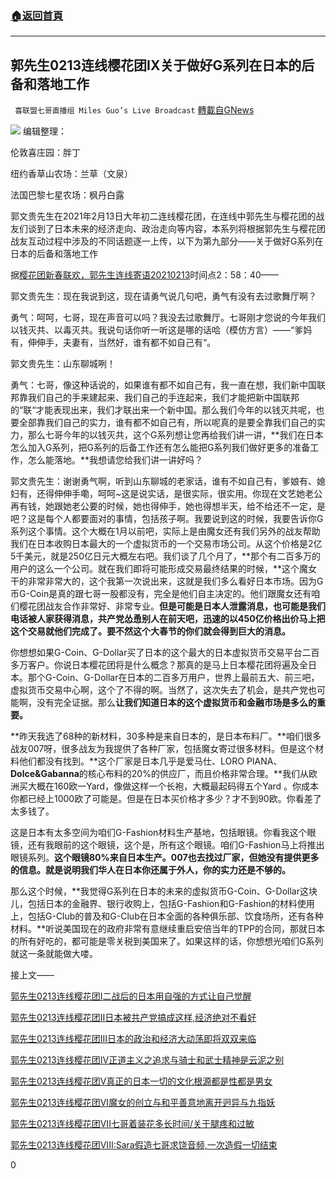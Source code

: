 ###  [:house:返回首頁](https://github.com/ourhimalayas/txt)
---

## 郭先生0213连线樱花团IX关于做好G系列在日本的后备和落地工作
` 喜联盟七哥直播组 Miles Guo’s Live Broadcast` [轉載自GNews](https://gnews.org/zh-hans/925441/)

![]()![](https://gnews.org/wp-content/uploads/2021/02/封面四.jpg)
编辑整理：

伦敦喜庄园：胖丁

纽约香草山农场：兰草（文泉）

法国巴黎七星农场：枫丹白露

郭文贵先生在2021年2月13日大年初二连线樱花团，在连线中郭先生与樱花团的战友们谈到了日本未来的经济走向、政治走向等内容，本系列将根据郭先生与樱花团战友互动过程中涉及的不同话题逐一上传，以下为第九部分——关于做好G系列在日本的后备和落地工作

据[樱花团新春联欢，郭先生连线寄语20210213](https://gtv.org/video/id=6027b4e8be64150df8548f53)时间点2：58：40——

郭文贵先生：现在我说到这，现在请勇气说几句吧，勇气有没有去过歌舞厅啊？

勇气：呵呵，七哥，现在声音可以吗？我没去过歌舞厅。七哥刚才您说的今年我们以钱灭共、以毒灭共。我说句话你听一听这是哪的话哈（模仿方言）——“爹妈有，伸伸手，夫妻有，当然好，谁有都不如自己有“。

郭文贵先生：山东聊城咧！

勇气：七哥，像这种话说的，如果谁有都不如自己有，我一直在想，我们新中国联邦靠我们自己的手来建起来、我们自己的手连起来，我们才能把新中国联邦的“联“才能表现出来，我们才联出来一个新中国。那么我们今年的以钱灭共呢，也要全部靠我们自己的实力，谁有都不如自己有，所以呢真的是要全靠我们自己的实力，那么七哥今年的以钱灭共，这个G系列想让您再给我们讲一讲，**我们在日本怎么加入G系列，把G系列的后备工作还有怎么能把G系列我们做好更多的准备工作，怎么能落地。**我想请您给我们讲一讲好吗？

郭文贵先生：谢谢勇气啊，听到山东聊城的老家话，谁有不如自己有，爹娘有、媳妇有，还得伸伸手嘞，呵呵~这是说实话，是很实际，很实用。你现在文艺她老公再有钱，她跟她老公要的时候，她也得伸手，她也得想半天，给不给还不一定，是吧？这是每个人都要面对的事情，包括孩子啊。我要说到这的时候，我要告诉你G系列这个事情。这个大概在1月以前吧，实际上是由魔女还有我们另外的战友帮助我们在日本收购日本最大的一个虚拟货币的一个交易市场公司。从这个价格是2亿5千美元，就是250亿日元大概左右吧。我们谈了几个月了，**那个有二百多万的用户的这么一个公司。就在我们即将可能形成交易最终结果的时候，**这个魔女干的非常非常大的，这个我第一次说出来，这就是我们多么看好日本市场。因为G币G-Coin是真的跟七哥一股都没有，完全是他们自主决定的。他们跟魔女还有咱们樱花团战友合作非常好、非常专业。**但是可能是日本人泄露消息，也可能是我们电话被人家获得消息，共产党怂恿别人在前天吧，迅速的以450亿价格出价马上把这个交易就他们完成了。要不然这个大春节的你们就会得到巨大的消息。**

你想想如果G-Coin、G-Dollar买了日本的这个最大的日本虚拟货币交易平台二百多万客户。你说日本樱花团将是什么概念？那真的是马上日本樱花团将遍及全日本。那个G-Coin、G-Dollar在日本的二百多万用户，世界上最前五大、前三吧，虚拟货币交易中心啊，这个了不得的啊。当然了，这次失去了机会，是共产党也可能啊，没有完全证据。那么**让我们知道日本的这个虚拟货币和金融市场是多么的重要。**

**昨天我选了68种的新材料，30多种是来自日本的，是日本布料厂。**咱们很多战友007呀，很多战友为我提供了各种厂家，包括魔女寄过很多材料。但是这个材料他们都没有找到。**这个厂家是日本几乎是爱马仕、LORO PIANA、****Dolce&Gabanna****的核心布料的20%的供应厂，而且价格非常合理。**我们从欧洲买大概在160欧一Yard，像做这样一个长袍，大概最起码得五个Yard 。你成本你都已经上1000欧了可能是。但是在日本买价格才多少？才不到90欧。你看差了太多钱了。

这是日本有太多空间为咱们G-Fashion材料生产基地，包括眼镜。你看我这个眼镜，还有我眼前的这个眼镜，这个是，所有这个眼镜。咱们G-Fashion马上将推出眼镜系列。**这个眼镜80%来自日本生产。007也去找过厂家，但她没有提供更多的信息。就是说明我们华人在日本你还属于外人，你的实力还是不够的。**

那么这个时候，**我觉得G系列在日本的未来的虚拟货币G-Coin、G-Dollar这块儿，包括日本的金融界、银行收购上，包括G-Fashion和G-Fashion的材料使用上，包括G-Club的普及和G-Club在日本全面的各种俱乐部、饮食场所，还有各种材料。**听说美国现在的政府非常有意继续重启安倍当年的TPP的合同，那就日本的所有好吃的，都可能是零关税到美国来了。如果这样的话，你想想光咱们G系列就这一条就能做大喽。

接上文——

[郭先生0213连线樱花团I二战后的日本用自强的方式让自己觉醒](https://gnews.org/zh-hans/924062/)

[郭先生0213连线樱花团II日本被共产党搞成这样,经济绝对不看好](https://gnews.org/zh-hans/924198/)

[郭先生0213连线樱花团III日本的政治和经济大动荡即将双双来临](https://gnews.org/zh-hans/924376/)

[郭先生0213连线樱花团IV正道主义之追求与骑士和武士精神是云泥之别](https://gnews.org/zh-hans/924661/)

[郭先生0213连线樱花团V真正的日本一切的文化根源都是性都是男女](https://gnews.org/zh-hans/924734/)

[郭先生0213连线樱花团VI魔女的创立与和平善意地离开迥异与九指妖](https://gnews.org/zh-hans/924823/)

[郭先生0213连线樱花团VII七哥着装花多长时间/关于腿疼和过敏](https://gnews.org/zh-hans/924925/)

[郭先生0213连线樱花团VIII:Sara假造七哥求饶音频,一次造假一切结束](https://gnews.org/zh-hans/925400/)

0
